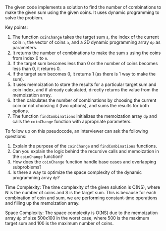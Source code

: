 The given code implements a solution to find the number of combinations to make the given sum using the given coins. It uses dynamic programming to solve the problem.

Key points:
1. The function `coinChange` takes the target sum `s`, the index of the current coin `n`, the vector of coins `a`, and a 2D dynamic programming array `dp` as parameters.
2. It returns the number of combinations to make the sum `s` using the coins from index 0 to `n`.
3. If the target sum becomes less than 0 or the number of coins becomes less than 0, it returns 0.
4. If the target sum becomes 0, it returns 1 (as there is 1 way to make the sum).
5. It uses memoization to store the results for a particular target sum and coin index, and if already calculated, directly returns the value from the memoization array.
6. It then calculates the number of combinations by choosing the current coin or not choosing it (two options), and sums the results for both options.
7. The function `findCombinations` initializes the memoization array `dp` and calls the `coinChange` function with appropriate parameters.

To follow up on this pseudocode, an interviewer can ask the following questions:
1. Explain the purpose of the `coinChange` and `findCombinations` functions.
2. Can you explain the logic behind the recursive calls and memoization in the `coinChange` function?
3. How does the `coinChange` function handle base cases and overlapping subproblems?
4. Is there a way to optimize the space complexity of the dynamic programming array `dp`?

Time Complexity:
The time complexity of the given solution is O(NS), where N is the number of coins and S is the target sum. This is because for each combination of coin and sum, we are performing constant-time operations and filling up the memoization array.

Space Complexity:
The space complexity is O(NS) due to the memoization array `dp` of size 500x100 in the worst case, where 500 is the maximum target sum and 100 is the maximum number of coins.
